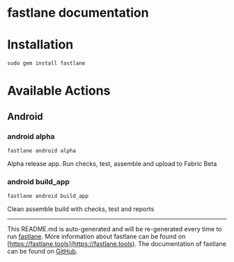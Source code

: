 fastlane documentation
================
# Installation
```
sudo gem install fastlane
```
# Available Actions
## Android
### android alpha
```
fastlane android alpha
```
Alpha release app. Run checks, test, assemble and upload to Fabric Beta
### android build_app
```
fastlane android build_app
```
Clean assemble build with checks, test and reports

----

This README.md is auto-generated and will be re-generated every time to run [fastlane](https://fastlane.tools).
More information about fastlane can be found on [https://fastlane.tools](https://fastlane.tools).
The documentation of fastlane can be found on [GitHub](https://github.com/fastlane/fastlane/tree/master/fastlane).